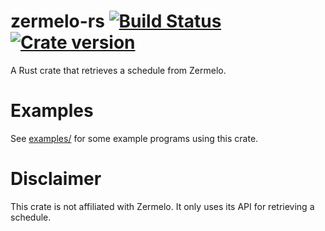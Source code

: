 # zermelo-rs [![Build Status](https://travis-ci.org/splintah/zermelo-rs.svg?branch=master)](https://travis-ci.org/splintah/zermelo-rs) [![Crate version](https://img.shields.io/crates/v/zermelo.svg)](https://crates.io/crates/zermelo)

A Rust crate that retrieves a schedule from Zermelo.

# Examples
See [examples/](https://github.com/splintah/zermelo-rs/tree/master/examples) for some example programs using this crate.

# Disclaimer
This crate is not affiliated with Zermelo. It only uses its API for retrieving a schedule.
